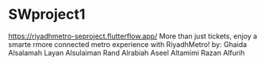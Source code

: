 # SWproject1
https://riyadhmetro-seproject.flutterflow.app/
More than just tickets, enjoy a smarte rmore connected metro experience with RiyadhMetro!
by:
Ghaida Alsalamah
Layan Alsulaiman
Rand Alrabiah
Aseel Altamimi
Razan Alfurih
